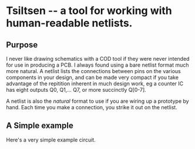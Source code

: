 # Tsiltsen -- a tool for working with human-readable netlists.

## Purpose
I never like drawing schematics with a COD tool if they were never intended for use in producing a PCB. I always found using a bare netlist format much
more natural. A netlist lists the connections between pins on the various components in your design, and can be made very compact if you take advantage 
of the repitition inherent in much design work, eg a counter IC has eight outputs Q0, Q1,... Q7, or more succinctly Q[0-7].

A netlist is also the _natural_ format to use if you are wiring up a prototype by hand. Each time you make a connection, you strike it out on the netlist.

## A Simple example

Here's a very simple example circuit.
